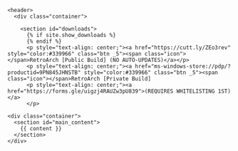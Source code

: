 <html lang="{{ site.lang | default: "en-US" }}">
  <head>
    <meta charset='utf-8'>
    <meta http-equiv="X-UA-Compatible" content="IE=edge">
    <meta name="viewport" content="width=device-width, initial-scale=1">
    <link rel="stylesheet" href="{{ '/assets/css/style.css?v=' | append: site.github.build_revision | relative_url }}">

  </head>

  <body>

    <header>
      <div class="container">

        <section id="downloads">
          {% if site.show_downloads %}
          {% endif %}
          <p style="text-align: center;"><a href="https://cutt.ly/ZEo3rev" style="color:#339966" class="btn _5"><span class="icon"></span>RetroArch [Public Build] (NO AUTO-UPDATES)</a></p>
          <p style="text-align: center;"><a href="ms-windows-store://pdp/?productid=9PN845JHNSTB" style="color:#339966" class="btn _5"><span class="icon"></span>RetroArch [Private Build]
          <p style="text-align: center;"><a href="https://forms.gle/uigzj4RAUZw3pU839">(REQUIRES WHITELISTING 1ST)</a>
          </p>

    <div class="container">
      <section id="main_content">
        {{ content }}
      </section>
    </div>
